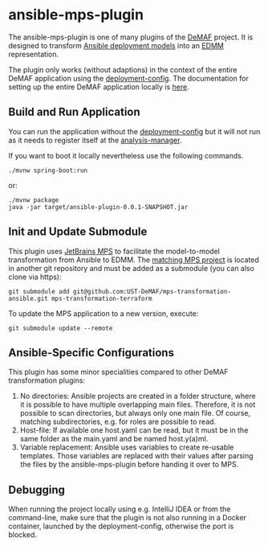 # ansible-mps-plugin
The ansible-mps-plugin is one of many plugins of the [DeMAF](https://github.com/UST-DeMAF) project.
It is designed to transform [Ansible deployment models](https://docs.ansible.com) into an [EDMM](https://github.com/UST-EDMM) representation.

The plugin only works (without adaptions) in the context of the entire DeMAF application using the [deployment-config](https://github.com/UST-DeMAF/deployment-config).
The documentation for setting up the entire DeMAF application locally is [here](https://github.com/UST-DeMAF/EnPro-Documentation).

## Build and Run Application

You can run the application without the [deployment-config](https://github.com/UST-DeMAF/deployment-config) but it will not run as it needs to register itself at the [analysis-manager](https://github.com/UST-DeMAF/analysis-manager).

If you want to boot it locally nevertheless use the following commands.

```shell
./mvnw spring-boot:run
```
or:
```shell
./mvnw package
java -jar target/ansible-plugin-0.0.1-SNAPSHOT.jar
```

## Init and Update Submodule
This plugin uses [JetBrains MPS](https://www.jetbrains.com/mps/) to facilitate the model-to-model transformation from Ansible to EDMM.
The [matching MPS project](https://github.com/UST-DeMAF/mps-transformation-terraform) is located in another git repository and must be added as a submodule (you can also clone via https):

```shell
git submodule add git@github.com:UST-DeMAF/mps-transformation-ansible.git mps-transformation-terraform
```

To update the MPS application to a new version, execute:
```shell
git submodule update --remote
```

## Ansible-Specific Configurations
This plugin has some minor specialities compared to other DeMAF transformation plugins:
1. No directories: Ansible projects are created in a folder structure, where it is possible to have multiple overlapping main files.
Therefore, it is not possible to scan directories, but always only one main file.
Of course, matching subdirectories, e.g. for roles are possible to read.
2. Host-file: If available one host.yaml can be read, but it must be in the same folder as the main.yaml and be named host.y(a)ml.
3. Variable replacement: Ansible uses variables to create re-usable templates.
Those variables are replaced with their values after parsing the files by the ansible-mps-plugin before handing it over to MPS.

## Debugging
When running the project locally using e.g. IntelliJ IDEA or from the command-line, make sure that the plugin is not also running
in a Docker container, launched by the deployment-config, otherwise the port is blocked.
